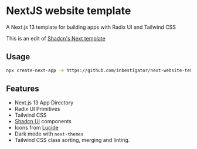 # NextJS website template

A Next.js 13 template for building apps with Radix UI and Tailwind CSS

This is an edit of [Shadcn's Next template](https://github.com/shadcn-ui/next-template)

## Usage

```bash
npx create-next-app -e https://github.com/inbestigator/next-website-template
```

## Features

- Next.js 13 App Directory
- Radix UI Primitives
- Tailwind CSS
- [Shadcn UI](https://ui.shadcn.com) components
- Icons from [Lucide](https://lucide.dev)
- Dark mode with `next-themes`
- Tailwind CSS class sorting, merging and linting.
